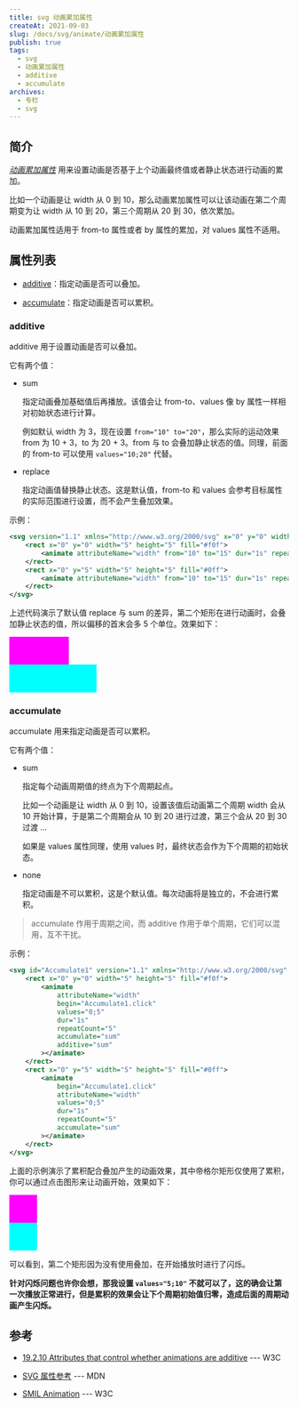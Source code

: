 ```yaml
---
title: svg 动画累加属性
createAt: 2021-09-03
slug: /docs/svg/animate/动画累加属性
publish: true
tags:
  - svg
  - 动画累加属性
  - additive
  - accumulate
archives:
  - 专栏
  - svg
---
```


## 简介

_[动画累加属性][1]_ 用来设置动画是否基于上个动画最终值或者静止状态进行动画的累加。

比如一个动画是让 width 从 0 到 10，那么动画累加属性可以让该动画在第二个周期变为让 width 从 10 到 20，第三个周期从 20 到 30，依次累加。

动画累加属性适用于 from-to 属性或者 by 属性的累加，对 values 属性不适用。

## 属性列表

- [additive](#additive)：指定动画是否可以叠加。

- [accumulate](#accumulate)：指定动画是否可以累积。

### additive

additive 用于设置动画是否可以叠加。

它有两个值：

- sum

  指定动画叠加基础值后再播放。该值会让 from-to、values 像 by 属性一样相对初始状态进行计算。

  例如默认 width 为 3，现在设置 `from="10" to="20"`，那么实际的运动效果 from 为 10 + 3，to 为 20 + 3。from 与 to 会叠加静止状态的值。同理，前面的 from-to 可以使用 `values="10;20"` 代替。

- replace

  指定动画值替换静止状态。这是默认值，from-to 和 values 会参考目标属性的实际范围进行设置，而不会产生叠加效果。

示例：

```xml
<svg version="1.1" xmlns="http://www.w3.org/2000/svg" x="0" y="0" width="200" height="100" viewBox="0 0 20 10">
	<rect x="0" y="0" width="5" height="5" fill="#f0f">
		<animate attributeName="width" from="10" to="15" dur="1s" repeatCount="indefinite"></animate>
	</rect>
	<rect x="0" y="5" width="5" height="5" fill="#0ff">
		<animate attributeName="width" from="10" to="15" dur="1s" repeatCount="indefinite" additive="sum"></animate>
	</rect>
</svg>
```

上述代码演示了默认值 replace 与 sum 的差异，第二个矩形在进行动画时，会叠加静止状态的值，所以偏移的首末会多 5 个单位。效果如下：

<svg version="1.1" xmlns="http://www.w3.org/2000/svg" x="0" y="0" width="200" height="100" viewBox="0 0 20 10">
	<rect x="0" y="0" width="5" height="5" fill="#f0f">
		<animate attributeName="width" from="10" to="15" dur="1s" repeatCount="indefinite"></animate>
	</rect>
	<rect x="0" y="5" width="5" height="5" fill="#0ff">
		<animate attributeName="width" from="10" to="15" dur="1s" repeatCount="indefinite" additive="sum"></animate>
	</rect>
</svg>

### accumulate

accumulate 用来指定动画是否可以累积。

它有两个值：

- sum

  指定每个动画周期值的终点为下个周期起点。

  比如一个动画是让 width 从 0 到 10，设置该值后动画第二个周期 width 会从 10 开始计算，于是第二个周期会从 10 到 20 进行过渡，第三个会从 20 到 30 过渡 ...

  如果是 values 属性同理，使用 values 时，最终状态会作为下个周期的初始状态。

- none

  指定动画是不可以累积，这是个默认值。每次动画将是独立的，不会进行累积。

> accumulate 作用于周期之间，而 additive 作用于单个周期，它们可以混用，互不干扰。

示例：

```xml
<svg id="Accumulate1" version="1.1" xmlns="http://www.w3.org/2000/svg" width="350" height="100" viewBox="0 0 35 10">
	<rect x="0" y="0" width="5" height="5" fill="#f0f">
		<animate
			attributeName="width"
			begin="Accumulate1.click"
			values="0;5"
			dur="1s"
			repeatCount="5"
			accumulate="sum"
			additive="sum"
		></animate>
	</rect>
	<rect x="0" y="5" width="5" height="5" fill="#0ff">
		<animate
			begin="Accumulate1.click"
			attributeName="width"
			values="0;5"
			dur="1s"
			repeatCount="5"
			accumulate="sum"
		></animate>
	</rect>
</svg>
```

上面的示例演示了累积配合叠加产生的动画效果，其中帝格尔矩形仅使用了累积，你可以通过点击图形来让动画开始，效果如下：

<svg id="Accumulate1" version="1.1" xmlns="http://www.w3.org/2000/svg" width="350" height="100" viewBox="0 0 35 10">
	<rect x="0" y="0" width="5" height="5" fill="#f0f">
		<animate
			attributeName="width"
			begin="Accumulate1.click"
			values="0;5"
			dur="1s"
			repeatCount="5"
			accumulate="sum"
			additive="sum"
		></animate>
	</rect>
	<rect x="0" y="5" width="5" height="5" fill="#0ff">
		<animate
			begin="Accumulate1.click"
			attributeName="width"
			values="0;5"
			dur="1s"
			repeatCount="5"
			accumulate="sum"
		></animate>
	</rect>
</svg>

可以看到，第二个矩形因为没有使用叠加，在开始播放时进行了闪烁。

**针对闪烁问题也许你会想，那我设置 `values="5;10"` 不就可以了，这的确会让第一次播放正常进行，但是累积的效果会让下个周期初始值归零，造成后面的周期动画产生闪烁。**

## 参考

- [19.2.10 Attributes that control whether animations are additive][1] --- W3C

- [SVG 属性参考][2] --- MDN

- [SMIL Animation][3] --- W3C

[1]: https://www.w3.org/TR/SVG11/animate.html#AdditionAttributes
[2]: https://developer.mozilla.org/zh-CN/docs/Web/SVG/Attribute
[3]: https://www.w3.org/TR/2001/REC-smil-animation-20010904
